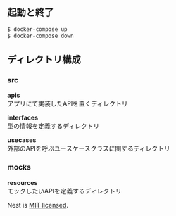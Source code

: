 ## 起動と終了

```bash
$ docker-compose up
$ docker-compose down
```

## ディレクトリ構成

### src

**apis**<br>
アプリにて実装したAPIを置くディレクトリ

**interfaces**<br>
型の情報を定義するディレクトリ

**usecases**<br>
外部のAPIを呼ぶユースケースクラスに関するディレクトリ


### mocks

**resources**<br>
モックしたいAPIを定義するディレクトリ


Nest is [MIT licensed](LICENSE).
